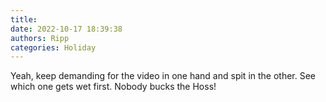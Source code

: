 ```yaml
---
title: 
date: 2022-10-17 18:39:38
authors: Ripp
categories: Holiday
---
```


 Yeah, keep demanding for the video in one hand and spit in the other.  See which one gets wet first.
Nobody bucks the Hoss!